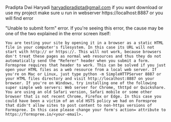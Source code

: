 Pradipta Dwi Haryadi
haryadipradipta@gmail.com
if you want download or use my project make sure u run in webserver https://localhost:8887
or you will find error

"Unable to submit form" error. 
If you're seeing this error, the cause may be one of the two explained in the error screen itself:

    You are testing your site by opening it in a browser as a static HTML file in your computer's filesystem. In this case its URL will not start with http:// or https://. This will not work, because browsers don't treat these pages as normal web resources and thus they do not automatically send the "Referer" header when you submit a form. Formspree requires that header to work. This can be solved if you just open your HTML files as a web resource from a local web server. If you're on Mac or Linux, just type python -m SimpleHTTPServer 8887 or your HTML files directory and visit http://localhost:8887 on your browser. If you're on Windows, try installing one of the following super simple web servers: Web server for Chrome, thttpd or Quickshare.
    You are using an old Safari version, Safari mobile or some other browser that is not recent Chrome, Firefox or Edge. In this case you could have been a victim of an old HSTS policy we had on Formspree that didn't allow sites to post content to non-https versions of Formspree. In this case please change your form's action= attribute to https://formspree.io/<your-email>.

